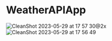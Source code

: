 # WeatherAPIApp

![CleanShot 2023-05-29 at 17 57 30@2x](https://github.com/japsadev/WeatherAPIApp/assets/62521215/68cd4634-42e7-4dba-a3d1-62b2549f586e)
![CleanShot 2023-05-29 at 17 56 49](https://github.com/japsadev/WeatherAPIApp/assets/62521215/e40c0f72-d322-420f-a2fb-bac76c842803)
